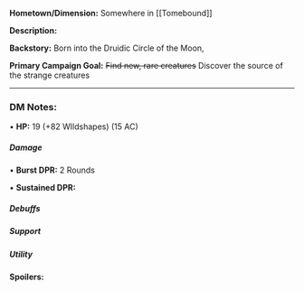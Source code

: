 **Hometown/Dimension:**    Somewhere in [[Tomebound]]

**Description:** 


**Backstory:**
Born into the Druidic Circle of the Moon, 

**Primary Campaign Goal:**   ~~Find new, rare creatures~~ Discover the source of the strange creatures


---
### DM Notes:
• **HP:** 19 (+82 WIldshapes) (15 AC)
##### Damage
• **Burst DPR:** 2 Rounds

 
• **Sustained DPR:** 

##### Debuffs

##### Support

##### Utility


#### Spoilers:
